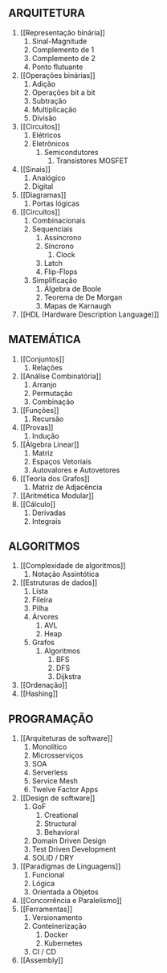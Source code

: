 ## ARQUITETURA

1. [[Representação binária]]
	1. Sinal-Magnitude
	2. Complemento de 1
	3. Complemento de 2
	4. Ponto flutuante
2. [[Operações binárias]]
	1. Adição
	2. Operações bit a bit
	3. Subtração
	4. Multiplicação
	5. Divisão
3. [[Circuitos]]
	1. Elétricos
	2. Eletrônicos
		1. Semicondutores
			1. Transistores MOSFET
4. [[Sinais]]
	1. Analógico
	2. Digital
5. [[Diagramas]]
	1. Portas lógicas
6. [[Circuitos]]
	1. Combinacionais
	2. Sequenciais
		1. Assíncrono
		2. Síncrono
			1. Clock
		3. Latch
		4. Flip-Flops
	3. Simplificação
		1. Álgebra de Boole
		2. Teorema de De Morgan
		3. Mapas de Karnaugh
7. [[HDL (Hardware Description Language)]]

## MATEMÁTICA

1. [[Conjuntos]]
	1. Relações
2. [[Análise Combinatória]]
	1. Arranjo
	2. Permutação
	3. Combinação
3. [[Funções]]
	1. Recursão
4. [[Provas]]
	1. Indução
5. [[Álgebra Linear]]
	1. Matriz
	2. Espaços Vetoriais
	3. Autovalores e Autovetores
6. [[Teoria dos Grafos]]
	1. Matriz de Adjacência
7. [[Aritmética Modular]]
8. [[Cálculo]]
	1. Derivadas
	2. Integrais

## ALGORITMOS

1. [[Complexidade de algoritmos]]
	1. Notação Assintótica
2. [[Estruturas de dados]]
	1. Lista
	2. Fileira
	3. Pilha
	4. Árvores
		1. AVL
		2. Heap
	5. Grafos
		1. Algoritmos
			1. BFS
			2. DFS
			3. Dijkstra
3. [[Ordenação]]
4. [[Hashing]]

## PROGRAMAÇÃO

1. [[Arquiteturas de software]]
	1. Monolítico
	2. Microsserviços
	3. SOA
	4. Serverless
	5. Service Mesh
	6. Twelve Factor Apps
2. [[Design de software]]
	1. GoF
		1. Creational
		2. Structural
		3. Behavioral
	2. Domain Driven Design
	3. Test Driven Development
	4. SOLID / DRY
3. [[Paradigmas de Linguagens]]
	1. Funcional
	2. Lógica
	3. Orientada a Objetos
4. [[Concorrência e Paralelismo]]
5. [[Ferramentas]]
	1. Versionamento
	2. Conteinerização
		1. Docker
		2. Kubernetes
	3. CI / CD
6. [[Assembly]]